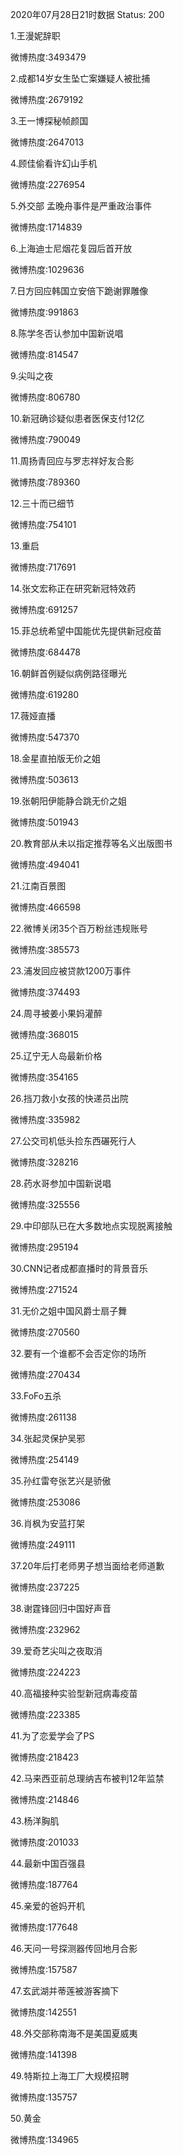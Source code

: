 2020年07月28日21时数据
Status: 200

1.王漫妮辞职

微博热度:3493479

2.成都14岁女生坠亡案嫌疑人被批捕

微博热度:2679192

3.王一博探秘帧颜国

微博热度:2647013

4.顾佳偷看许幻山手机

微博热度:2276954

5.外交部 孟晚舟事件是严重政治事件

微博热度:1714839

6.上海迪士尼烟花复园后首开放

微博热度:1029636

7.日方回应韩国立安倍下跪谢罪雕像

微博热度:991863

8.陈学冬否认参加中国新说唱

微博热度:814547

9.尖叫之夜

微博热度:806780

10.新冠确诊疑似患者医保支付12亿

微博热度:790049

11.周扬青回应与罗志祥好友合影

微博热度:789360

12.三十而已细节

微博热度:754101

13.重启

微博热度:717691

14.张文宏称正在研究新冠特效药

微博热度:691257

15.菲总统希望中国能优先提供新冠疫苗

微博热度:684478

16.朝鲜首例疑似病例路径曝光

微博热度:619280

17.薇娅直播

微博热度:547370

18.金星直拍版无价之姐

微博热度:503613

19.张朝阳伊能静合跳无价之姐

微博热度:501943

20.教育部从未以指定推荐等名义出版图书

微博热度:494041

21.江南百景图

微博热度:466598

22.微博关闭35个百万粉丝违规账号

微博热度:385573

23.浦发回应被贷款1200万事件

微博热度:374493

24.周寻被姜小果妈灌醉

微博热度:368015

25.辽宁无人岛最新价格

微博热度:354165

26.挡刀救小女孩的快递员出院

微博热度:335982

27.公交司机低头捡东西碾死行人

微博热度:328216

28.药水哥参加中国新说唱

微博热度:325556

29.中印部队已在大多数地点实现脱离接触

微博热度:295194

30.CNN记者成都直播时的背景音乐

微博热度:271524

31.无价之姐中国风爵士扇子舞

微博热度:270560

32.要有一个谁都不会否定你的场所

微博热度:270434

33.FoFo五杀

微博热度:261138

34.张起灵保护吴邪

微博热度:254149

35.孙红雷夸张艺兴是骄傲

微博热度:253086

36.肖枫为安蓝打架

微博热度:249111

37.20年后打老师男子想当面给老师道歉

微博热度:237225

38.谢霆锋回归中国好声音

微博热度:232962

39.爱奇艺尖叫之夜取消

微博热度:224223

40.高福接种实验型新冠病毒疫苗

微博热度:223385

41.为了恋爱学会了PS

微博热度:218423

42.马来西亚前总理纳吉布被判12年监禁

微博热度:214846

43.杨洋胸肌

微博热度:201033

44.最新中国百强县

微博热度:187764

45.亲爱的爸妈开机

微博热度:177648

46.天问一号探测器传回地月合影

微博热度:157587

47.玄武湖并蒂莲被游客摘下

微博热度:142551

48.外交部称南海不是美国夏威夷

微博热度:141398

49.特斯拉上海工厂大规模招聘

微博热度:135757

50.黄金

微博热度:134965

